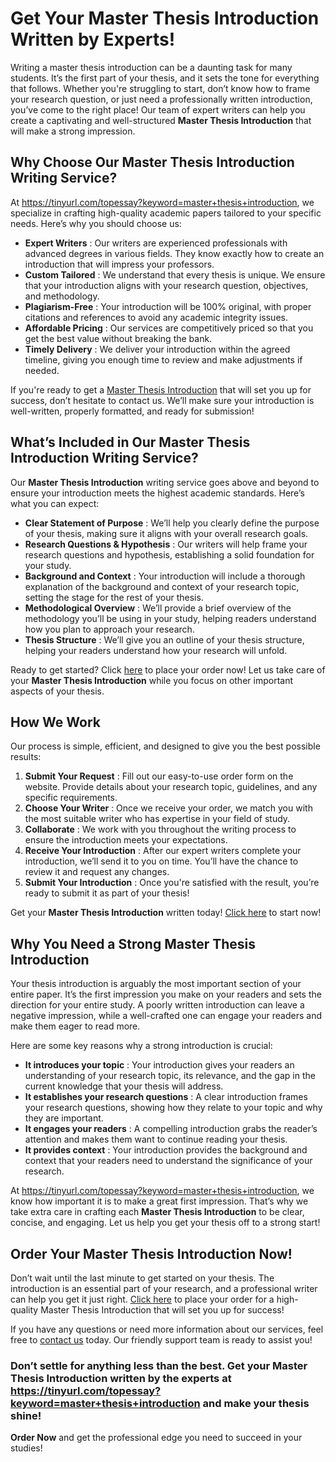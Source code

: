 # Get Your Master Thesis Introduction Written by Experts!

Writing a master thesis introduction can be a daunting task for many students. It’s the first part of your thesis, and it sets the tone for everything that follows. Whether you're struggling to start, don’t know how to frame your research question, or just need a professionally written introduction, you’ve come to the right place! Our team of expert writers can help you create a captivating and well-structured **Master Thesis Introduction** that will make a strong impression.

## Why Choose Our Master Thesis Introduction Writing Service?

At https://tinyurl.com/topessay?keyword=master+thesis+introduction, we specialize in crafting high-quality academic papers tailored to your specific needs. Here’s why you should choose us:

- **Expert Writers** : Our writers are experienced professionals with advanced degrees in various fields. They know exactly how to create an introduction that will impress your professors.
- **Custom Tailored** : We understand that every thesis is unique. We ensure that your introduction aligns with your research question, objectives, and methodology.
- **Plagiarism-Free** : Your introduction will be 100% original, with proper citations and references to avoid any academic integrity issues.
- **Affordable Pricing** : Our services are competitively priced so that you get the best value without breaking the bank.
- **Timely Delivery** : We deliver your introduction within the agreed timeline, giving you enough time to review and make adjustments if needed.

If you're ready to get a [Master Thesis Introduction](https://tinyurl.com/topessay?keyword=master+thesis+introduction) that will set you up for success, don’t hesitate to contact us. We’ll make sure your introduction is well-written, properly formatted, and ready for submission!

## What’s Included in Our Master Thesis Introduction Writing Service?

Our **Master Thesis Introduction** writing service goes above and beyond to ensure your introduction meets the highest academic standards. Here’s what you can expect:

- **Clear Statement of Purpose** : We’ll help you clearly define the purpose of your thesis, making sure it aligns with your overall research goals.
- **Research Questions & Hypothesis** : Our writers will help frame your research questions and hypothesis, establishing a solid foundation for your study.
- **Background and Context** : Your introduction will include a thorough explanation of the background and context of your research topic, setting the stage for the rest of your thesis.
- **Methodological Overview** : We’ll provide a brief overview of the methodology you’ll be using in your study, helping readers understand how you plan to approach your research.
- **Thesis Structure** : We’ll give you an outline of your thesis structure, helping your readers understand how your research will unfold.

Ready to get started? Click [here](https://tinyurl.com/topessay?keyword=master+thesis+introduction) to place your order now! Let us take care of your **Master Thesis Introduction** while you focus on other important aspects of your thesis.

## How We Work

Our process is simple, efficient, and designed to give you the best possible results:

1. **Submit Your Request** : Fill out our easy-to-use order form on the website. Provide details about your research topic, guidelines, and any specific requirements.
2. **Choose Your Writer** : Once we receive your order, we match you with the most suitable writer who has expertise in your field of study.
3. **Collaborate** : We work with you throughout the writing process to ensure the introduction meets your expectations.
4. **Receive Your Introduction** : After our expert writers complete your introduction, we’ll send it to you on time. You’ll have the chance to review it and request any changes.
5. **Submit Your Introduction** : Once you're satisfied with the result, you’re ready to submit it as part of your thesis!

Get your **Master Thesis Introduction** written today! [Click here](https://tinyurl.com/topessay?keyword=master+thesis+introduction) to start now!

## Why You Need a Strong Master Thesis Introduction

Your thesis introduction is arguably the most important section of your entire paper. It’s the first impression you make on your readers and sets the direction for your entire study. A poorly written introduction can leave a negative impression, while a well-crafted one can engage your readers and make them eager to read more.

Here are some key reasons why a strong introduction is crucial:

- **It introduces your topic** : Your introduction gives your readers an understanding of your research topic, its relevance, and the gap in the current knowledge that your thesis will address.
- **It establishes your research questions** : A clear introduction frames your research questions, showing how they relate to your topic and why they are important.
- **It engages your readers** : A compelling introduction grabs the reader’s attention and makes them want to continue reading your thesis.
- **It provides context** : Your introduction provides the background and context that your readers need to understand the significance of your research.

At https://tinyurl.com/topessay?keyword=master+thesis+introduction, we know how important it is to make a great first impression. That’s why we take extra care in crafting each **Master Thesis Introduction** to be clear, concise, and engaging. Let us help you get your thesis off to a strong start!

## Order Your Master Thesis Introduction Now!

Don’t wait until the last minute to get started on your thesis. The introduction is an essential part of your research, and a professional writer can help you get it just right. [Click here](https://tinyurl.com/topessay?keyword=master+thesis+introduction) to place your order for a high-quality Master Thesis Introduction that will set you up for success!

If you have any questions or need more information about our services, feel free to [contact us](https://tinyurl.com/topessay?keyword=master+thesis+introduction) today. Our friendly support team is ready to assist you!

### Don’t settle for anything less than the best. Get your Master Thesis Introduction written by the experts at https://tinyurl.com/topessay?keyword=master+thesis+introduction and make your thesis shine!

**Order Now** and get the professional edge you need to succeed in your studies!
